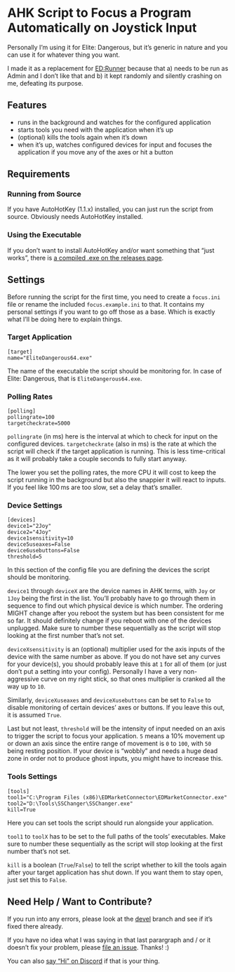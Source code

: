 # AHK Script to Focus a Program Automatically on Joystick Input #

Personally I’m using it for Elite: Dangerous, but it’s generic in nature and you 
can use it for whatever thing you want.

I made it as a replacement for 
[ED:Runner](https://forums.frontier.co.uk/threads/ed-runner-a-help-program-for-vr-headsets-with-joysticks-hotas-part-2.440760/) 
because that a) needs to be run as Admin and I don’t like that and b) it kept 
randomly and silently crashing on me, defeating its purpose.

## Features ##

* runs in the background and watches for the configured application
* starts tools you need with the application when it’s up
* (optional) kills the tools again when it’s down
* when it’s up, watches configured devices for input and focuses the application 
  if you move any of the axes or hit a button

## Requirements

### Running from Source ##

If you have AutoHotKey (1.1.x) installed, you can just run the script from 
source. Obviously needs AutoHotKey installed.

### Using the Executable ##

If you don’t want to install AutoHotKey and/or want something that “just works”, 
there is [a compiled .exe on the releases 
page](https://github.com/alterNERDtive/ahk-joystick-focus/releases/latest).

## Settings ##

Before running the script for the first time, you need to create a `focus.ini` 
file or rename the included `focus.example.ini` to that. It contains my personal 
settings if you want to go off those as a base. Which is exactly what I’ll be 
doing here to explain things.

### Target Application ###

```
[target]
name="EliteDangerous64.exe"
```

The name of the executable the script should be monitoring for. In case of 
Elite: Dangerous, that is `EliteDangerous64.exe`.

### Polling Rates ###

```
[polling]
pollingrate=100
targetcheckrate=5000
```

`pollingrate` (in ms) here is the interval at which to check for input on the 
configured devices. `targetcheckrate` (also in ms) is the rate at which the 
script will check if the target application is running. This is less 
time-critical as it will probably take a couple seconds to fully start anyway.

The lower you set the polling rates, the more CPU it will cost to keep the 
script running in the background but also the snappier it will react to inputs. 
If you feel like 100 ms are too slow, set a delay that’s smaller.

### Device Settings ###

```
[devices]
device1="2Joy"
device2="4Joy"
device1sensitivity=10
device5useaxes=False
device6usebuttons=False
threshold=5
```

In this section of the config file you are defining the devices the script 
should be monitoring.

`device1` through `deviceX` are the device names in AHK terms, with `Joy` or 
`1Joy` being the first in the list. You’ll probably have to go through them in 
sequence to find out which physical device is which number. The ordering MIGHT 
change after you reboot the system but has been consistent for me so far. It 
should definitely change if you reboot with one of the devices unplugged. Make 
sure to number these sequentially as the script will stop looking at the first 
number that’s not set.

`deviceXsensitivity` is an (optional) multiplier used for the axis inputs of the 
device with the same number as above. If you do not have set any curves for your 
device(s), you should probably leave this at `1` for all of them (or just don’t 
put a setting into your config). Personally I have a very non-aggressive curve 
on my right stick, so that ones multiplier is cranked all the way up to `10`.

Similarly, `deviceXuseaxes` and `deviceXusebuttons` can be set to `False` to 
disable monitoring of certain devices’ axes or buttons. If you leave this out, 
it is assumed `True`.

Last but not least, `threshold` will be the intensity of input needed on an axis 
to trigger the script to focus your application. `5` means a 10% movement up or 
down an axis since the entire range of movement is `0` to `100`, with `50` being 
resting position. If your device is “wobbly” and needs a huge dead zone in order 
not to produce ghost inputs, you might have to increase this.

### Tools Settings ###

```
[tools]
tool1="C:\Program Files (x86)\EDMarketConnector\EDMarketConnector.exe"
tool2="D:\Tools\SSChanger\SSChanger.exe"
kill=True
```

Here you can set tools the script should run alongside your application.

`tool1` to `toolX` has to be set to the full paths of the tools’ executables. 
Make sure to number these sequentially as the script will stop looking at the 
first number that’s not set.

`kill` is a boolean (`True`/`False`) to tell the script whether to kill the 
tools again after your target application has shut down. If you want them to 
stay open, just set this to `False`.

## Need Help / Want to Contribute? ##

If you run into any errors, please look at the 
[devel](https://github.com/alterNERDtive/ahk-joystick-focus/tree/devel) branch 
and see if it’s fixed there already.

If you have no idea what I was saying in that last parargraph and / or it 
doesn’t fix your problem, please [file an 
issue](https://github.com/alterNERDtive/ahk-joystick-focus/issues). Thanks! :)

You can also [say “Hi” on Discord](https://discord.gg/QgEcrvv) if that is your 
thing.

